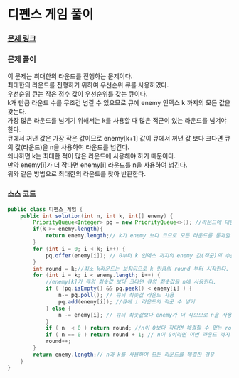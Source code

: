 # 디펜스 게임 풀이

### [문제 링크](https://school.programmers.co.kr/learn/courses/30/lessons/142085)

### 문제 풀이
이 문제는 최대한의 라운드를 진행하는 문제이다. </br> 
최대한의 라운드를 진행하기 위하여 우선순위 큐를 사용하였다. </br>
우선순위 큐는 작은 정수 값이 우선순위를 갖는 큐이다. </br>
k개 만큼 라운드 수를 무조건 넘길 수 있으므로 큐에 enemy 인덱스 k 까지의 모든 값을 갖는다.</br>
가장 많은 라운드를 넘기기 위해서는 k를 사용할 때 많은 적군이 있는 라운드를 넘겨야 한다.</br>
큐에서 꺼낸 값은 가장 작은 값이므로 enemy[k+1] 값이 큐에서 꺼낸 값 보다 크다면 큐의 값(라운드)을 n을 사용하여 라운드를 넘긴다.</br>
왜냐하면 k는 최대한 적이 많은 라운드에 사용해야 하기 때문이다. </br>
만약 enemy[i]가 더 작다면 enemy[i] 라운드를 n을 사용하여 넘긴다. </br>
위와 같은 방법으로 최대한의 라운드를 찾아 반환한다.

### 소스 코드
```java
public class 디펜스_게임 {
    public int solution(int n, int k, int[] enemy) {
        PriorityQueue<Integer> pq = new PriorityQueue<>(); //라운드에 대한 적군의 수를 담을 큐
        if(k >= enemy.length){
            return enemy.length;// k가 enemy 보다 크므로 모든 라운드를 통과할 수 있다.
        }
        for (int i = 0; i < k; i++) {
            pq.offer(enemy[i]); // 0부터 k 인덱스 까지의 enemy 값(적군)의 수를 넣는다.
        }
        int round = k;//최소 k라운드는 보장되므로 k 만큼의 round 부터 시작한다.
        for (int i = k; i < enemy.length; i++) {
            //enemy[k]가 큐의 최솟값 보다 크다면 큐의 최솟값을 n에 사용한다.
            if ( !pq.isEmpty() && pq.peek() < enemy[i] ) {
                n-= pq.poll(); // 큐의 최솟값 라운드 사용
                pq.add(enemy[i]); //큐에 i 라운드의 적군 수 넣기
            } else {
                n -= enemy[i]; // 큐의 최솟값보다 enemy가 더 작으므로 n을 사용하여 라운드를 넘긴다.
            }
            if ( n  < 0 ) return round; //n이 0보다 작다면 해결할 수 없는 round이므로 이전 round 수를 반환한다.
            if ( n == 0 ) return round + 1; // n이 0이라면 이번 라운드 까지 해결하였 으므로 round + 1을 반환한다.
            round++;
        }
        return enemy.length;// n과 k를 사용하여 모든 라운드를 해결한 경우
    }
}


```